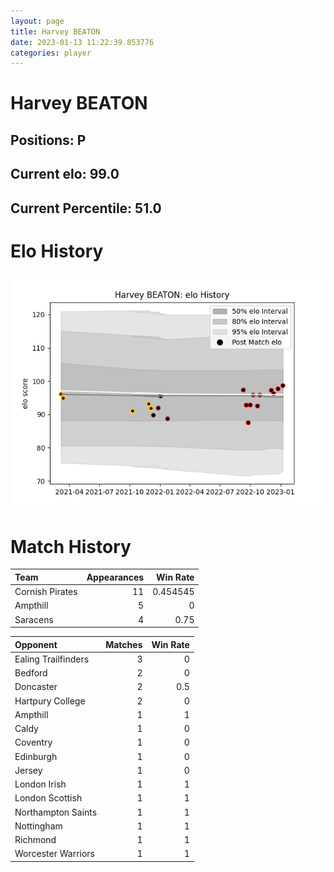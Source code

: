 ```yaml
---  
layout: page  
title: Harvey BEATON  
date: 2023-01-13 11:22:39.853776  
categories: player  
---
```

# Harvey BEATON

## Positions: P

## Current elo: 99.0

## Current Percentile: 51.0

# Elo History


![elo history](history_HarveyBEATON.png)
# Match History


| Team            |   Appearances |   Win Rate |
|:----------------|--------------:|-----------:|
| Cornish Pirates |            11 |   0.454545 |
| Ampthill        |             5 |   0        |
| Saracens        |             4 |   0.75     |

| Opponent            |   Matches |   Win Rate |
|:--------------------|----------:|-----------:|
| Ealing Trailfinders |         3 |        0   |
| Bedford             |         2 |        0   |
| Doncaster           |         2 |        0.5 |
| Hartpury College    |         2 |        0   |
| Ampthill            |         1 |        1   |
| Caldy               |         1 |        0   |
| Coventry            |         1 |        0   |
| Edinburgh           |         1 |        0   |
| Jersey              |         1 |        0   |
| London Irish        |         1 |        1   |
| London Scottish     |         1 |        1   |
| Northampton Saints  |         1 |        1   |
| Nottingham          |         1 |        1   |
| Richmond            |         1 |        1   |
| Worcester Warriors  |         1 |        1   |